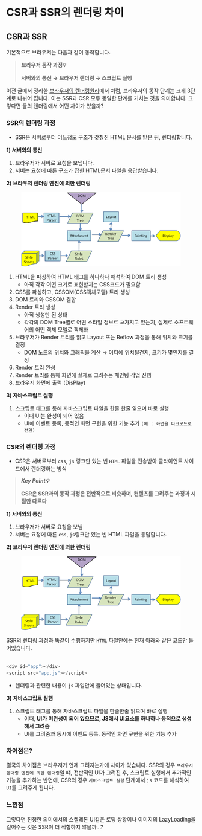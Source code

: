 # CSR과 SSR의 렌더링 차이

## CSR과 SSR

기본적으로 브라우저는 다음과 같이 동작합니다.

> **브라우저 동작 과정💡**
>
> **서버와의 통신 → 브라우저 렌더링 → 스크립트 실행**

이전 글에서 정리한 [브라우저의 렌더링원리](../)에서 처럼, 브라우저의 동작 단계는 크게 3단계로 나뉘어 집니다. 이는 SSR과 CSR 모두 동일한 단계를 거치는 것을 의미합니다. 그렇다면 둘의 렌더링에서 어떤 차이가 있을까?



### SSR의 렌더링 과정

* SSR은 서버로부터 어느정도 구조가 갖춰진 HTML 문서를 받은 뒤, 렌더링합니다.

**1) 서버와의 통신**

1. 브라우저가 서버로 요청을 보냅니다.
2. 서버는 요청에 따른 구조가 잡힌 HTML문서 파일을 응답받습니다.

**2) 브라우저 렌더링 엔진에 의한 렌더링**

<figure><img src="../../../.gitbook/assets/image (1).png" alt=""><figcaption></figcaption></figure>

1. HTML을 파싱하여 HTML 태그를 하나하나 해석하여 DOM 트리 생성
   * 아직 각각 어떤 크기로 표현할지는 CSS코드가 필요함
2. CSS를 파싱하고, CSSOM(CSS객체모델) 트리 생성
3. DOM 트리와 CSSOM 결합
4. Render 트리 생성
   * 아직 생성만 된 상태
   * 각각의 DOM Tree별로 어떤 스타일 정보르 ㄹ가지고 있는지, 실제로 소프트웨어의 어떤 객체 모델로 객체화
5. 브라우저가 Render 트리를 읽고 Layout 또는 Reflow 과정을 통해 위치와 크기를 결정
   * DOM 노드의 위치와 그래픽을 계산 → 어디에 위치될건지, 크기가 몇인지를 결정
6. Render 트리 완성
7. Render 트리를 통해 화면에 실제로 그려주는 페인팅 작업 진행
8. 브라우저 화면에 출력 (DisPlay)

**3) 자바스크립트 실행**

1. 스크립트 태그를 통해 자바스크립트 파일을 한줄 한줄 읽으며 바로 실행
   * 이때 UI는 완성이 되어 있음
   * UI에 이벤트 등록, 동적인 화면 구현을 위한 기능 추가 `(예 : 화면을 다크모드로 전환)`

### CSR의 렌더링 과정

* CSR은 서버로부터 `css`, `js` 링크만 있는 빈 `HTML` 파일을 전송받아 클라이언트 사이드에서 랜더링하는 방식

> _**Key Point💡**_
>
> **CSR은 SSR과의 동작 과정은 전반적으로 비슷하며, 컨텐츠를 그려주는 과정과 시점만 다르다**

**1) 서버와의 통신**

1. 브라우저가 서버로 요청을 보냄
2. 서버는 요청에 따른 `css`, `js`링크만 있는 빈 HTML 파일을 응답합니다.

**2) 브라우저 렌더링 엔진에 의한 렌더링**

<figure><img src="../../../.gitbook/assets/image.png" alt=""><figcaption></figcaption></figure>

SSR의 렌더링 과정과 똑같이 수행하지만 `HTML` 파일안에는 현재 아래와 같은 코드만 들어있습니다.

```js

<div id="app"></div>
<script src="app.js"></script>
```

* 렌더링과 관련한 내용이 `js` 파일안에 들어있는 상태입니다.

**3) 자바스크립트 실행**

1. 스크립트 태그를 통해 자바스크립트 파일을 한줄한줄 읽으며 바로 실행
   * 이때, **UI가 미완성이 되어 있으므로, JS에서 UI요소를 하나하나 동적으로 생성해서 그려줌**
   * UI를 그려줌과 동시에 이벤트 등록, 동적인 화면 구현을 위한 기능 추가

### 차이점은?

결국의 차이점은 브라우저가 언제 그려지는가에 차이가 있습니다. SSR의 경우 `브라우저 렌더링 엔진에 의한 렌더링`일 떄, 전반적인 UI가 그려진 후, 스크립트 실행에서 추가적인 기능을 추가하는 반면에, CSR의 경우 `자바스크립트 실행` 단계에서 `js` 코드를 해석하여 `UI`를 그려주게 됩니다.



### 느낀점

그렇다면 진정한 의미에서의 스켈레톤 UI같은 로딩 상황이나 이미지의 LazyLoading을 걸어주는 것은 SSR이 더 적합하지 않을까...?
